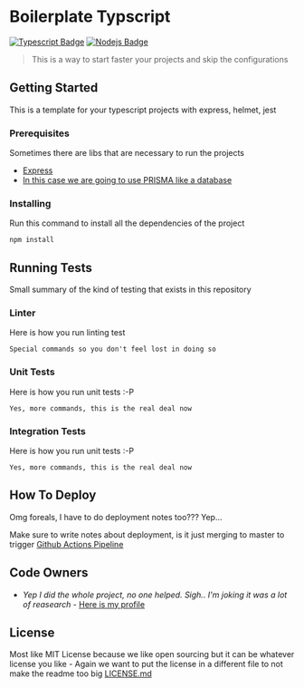 # Boilerplate Typscript

[![Typescript Badge](https://img.shields.io/badge/-Typescript-007acc?style=for-the-badge&labelColor=black&logo=typescript&logoColor=007acc)](#) [![Nodejs Badge](https://img.shields.io/badge/-Nodejs-3C873A?style=for-the-badge&labelColor=black&logo=node.js&logoColor=3C873A)](#)

> This is a way to start faster your projects and skip the configurations

## Getting Started

This is a template for your typescript projects with express, helmet, jest

### Prerequisites

Sometimes there are libs that are necessary to run the projects

- [Express](https://www.npmjs.com/package/express)
- [In this case we are going to use PRISMA like a database](https://www.prisma.io/)

### Installing

Run this command to install all the dependencies of the project

```
npm install

```

## Running Tests

Small summary of the kind of testing that exists in this repository

### Linter

Here is how you run linting test

```
Special commands so you don't feel lost in doing so
```

### Unit Tests

Here is how you run unit tests :-P

```
Yes, more commands, this is the real deal now
```

### Integration Tests

Here is how you run unit tests :-P

```
Yes, more commands, this is the real deal now
```

## How To Deploy

Omg foreals, I have to do deployment notes too??? Yep...

Make sure to write notes about deployment, is it just merging to master to trigger [Github Actions Pipeline](https://www.youtube.com/watch?v=eGEumlRlqHc)

## Code Owners

- _Yep I did the whole project, no one helped. Sigh.. I'm joking it was a lot of reasearch_ - [Here is my profile](https://github.com/JuanFe)

## License

Most like MIT License because we like open sourcing but it can be whatever license you like - Again we want to put the license in a different file to not make the readme too big [LICENSE.md](LICENSE.md)
